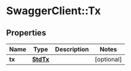 # SwaggerClient::Tx

## Properties
Name | Type | Description | Notes
------------ | ------------- | ------------- | -------------
**tx** | [**StdTx**](StdTx.md) |  | [optional] 


